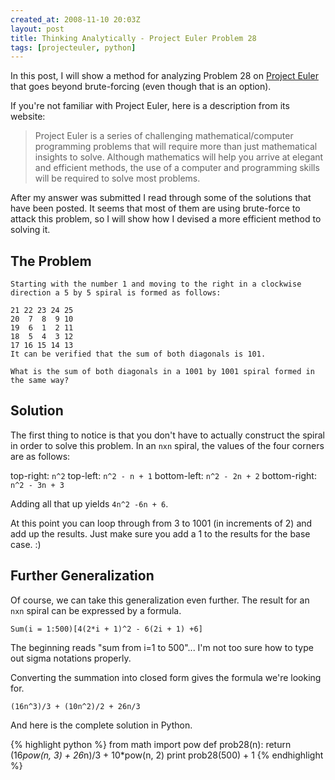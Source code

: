 ```yaml
---
created_at: 2008-11-10 20:03Z
layout: post
title: Thinking Analytically - Project Euler Problem 28
tags: [projecteuler, python]
---
```


In this post, I will show a method for analyzing Problem 28 on [Project Euler](http://projecteuler.net/)
that goes beyond brute-forcing (even though that is an option).

If you're not familiar with Project Euler, here is a description from its website:

<blockquote>
Project Euler is a series of challenging mathematical/computer programming problems
that will require more than just mathematical insights to solve. Although mathematics
will help you arrive at elegant and efficient methods, the use of a computer and
programming skills will be required to solve most problems.
</blockquote>

After my answer was submitted I read through some of the solutions that have been posted.
It seems that most of them are using brute-force to attack this problem, so I will
show how I devised a more efficient method to solving it.

## The Problem

    Starting with the number 1 and moving to the right in a clockwise direction a 5 by 5 spiral is formed as follows:

    21 22 23 24 25
    20  7  8  9 10
    19  6  1  2 11
    18  5  4  3 12
    17 16 15 14 13
    It can be verified that the sum of both diagonals is 101.

    What is the sum of both diagonals in a 1001 by 1001 spiral formed in the same way?

## Solution

The first thing to notice is that you don't have to actually construct the spiral in order to solve this problem.
In an `nxn` spiral, the values of the four corners are as follows:

top-right: `n^2`
top-left: `n^2 - n + 1`
bottom-left: `n^2 - 2n + 2`
bottom-right: `n^2 - 3n + 3`

Adding all that up yields `4n^2 -6n + 6`.

At this point you can loop through from 3 to 1001 (in increments of 2) and add up the results.
Just make sure you add a 1 to the results for the base case. :)

## Further Generalization

Of course, we can take this generalization even further.
The result for an `nxn` spiral can be expressed by a formula.

    Sum(i = 1:500)[4(2*i + 1)^2 - 6(2i + 1) +6]

The beginning reads "sum from i=1 to 500"... I'm not too sure how to type out sigma notations properly.

Converting the summation into closed form gives the formula we're looking for.

    (16n^3)/3 + (10n^2)/2 + 26n/3

And here is the complete solution in Python.

{% highlight python %}
from math import pow
def prob28(n): return (16*pow(n, 3) + 26*n)/3 + 10*pow(n, 2)
print prob28(500) + 1
{% endhighlight %}

